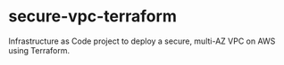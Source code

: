 # secure-vpc-terraform
Infrastructure as Code project to deploy a secure, multi-AZ VPC on AWS using Terraform.
